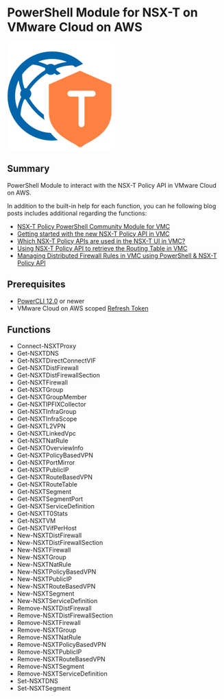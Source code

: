 # PowerShell Module for NSX-T on VMware Cloud on AWS

![](vmware-cloud-nsxt-icon.png)

## Summary

PowerShell Module to interact with the NSX-T Policy API in VMware Cloud on AWS.

In addition to the built-in help for each function, you can he following blog posts includes additional regarding the functions:
* [NSX-T Policy PowerShell Community Module for VMC](https://www.virtuallyghetto.com/2018/09/nsx-t-policy-powershell-community-module-for-vmc.html)
* [Getting started with the new NSX-T Policy API in VMC](https://www.virtuallyghetto.com/2018/09/getting-started-with-the-new-nsx-t-policy-api-in-vmc.html)
* [Which NSX-T Policy APIs are used in the NSX-T UI in VMC?](https://www.virtuallyghetto.com/2019/02/which-nsx-t-policy-apis-are-used-in-the-nsx-t-ui-in-vmc.html)
* [Using NSX-T Policy API to retrieve the Routing Table in VMC](https://www.virtuallyghetto.com/2019/02/using-nsx-t-policy-api-to-retrieve-the-routing-table-in-vmc.html)
* [Managing Distributed Firewall Rules in VMC using PowerShell & NSX-T Policy API](https://www.virtuallyghetto.com/2019/01/managing-distributed-firewall-rules-in-vmc-using-powershell-nsx-t-policy-api.html)

## Prerequisites
* [PowerCLI 12.0](https://code.vmware.com/web/tool/12.0.0/vmware-powercli) or newer
* VMware Cloud on AWS scoped [Refresh Token](https://docs.vmware.com/en/VMware-Cloud-services/services/Using-VMware-Cloud-Services/GUID-E2A3B1C1-E9AD-4B00-A6B6-88D31FCDDF7C.html)

## Functions

* Connect-NSXTProxy
* Get-NSXTDNS
* Get-NSXTDirectConnectVIF
* Get-NSXTDistFirewall
* Get-NSXTDistFirewallSection
* Get-NSXTFirewall
* Get-NSXTGroup
* Get-NSXTGroupMember
* Get-NSXTIPFIXCollector
* Get-NSXTInfraGroup
* Get-NSXTInfraScope
* Get-NSXTL2VPN
* Get-NSXTLinkedVpc
* Get-NSXTNatRule
* Get-NSXTOverviewInfo
* Get-NSXTPolicyBasedVPN
* Get-NSXTPortMirror
* Get-NSXTPublicIP
* Get-NSXTRouteBasedVPN
* Get-NSXTRouteTable
* Get-NSXTSegment
* Get-NSXTSegmentPort
* Get-NSXTServiceDefinition
* Get-NSXTT0Stats
* Get-NSXTVM
* Get-NSXTVifPerHost
* New-NSXTDistFirewall
* New-NSXTDistFirewallSection
* New-NSXTFirewall
* New-NSXTGroup
* New-NSXTNatRule
* New-NSXTPolicyBasedVPN
* New-NSXTPublicIP
* New-NSXTRouteBasedVPN
* New-NSXTSegment
* New-NSXTServiceDefinition
* Remove-NSXTDistFirewall
* Remove-NSXTDistFirewallSection
* Remove-NSXTFirewall
* Remove-NSXTGroup
* Remove-NSXTNatRule
* Remove-NSXTPolicyBasedVPN
* Remove-NSXTPublicIP
* Remove-NSXTRouteBasedVPN
* Remove-NSXTSegment
* Remove-NSXTServiceDefinition
* Set-NSXTDNS
* Set-NSXTSegment
